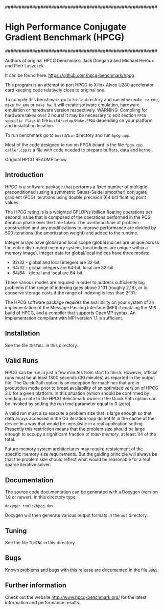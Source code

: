 ########################################################
# High Performance Conjugate Gradient Benchmark (HPCG) #
########################################################

Authors of original HPCG benchmark: Jack Dongarra and Michael Heroux and Piotr Luszczek

It can be found here: https://github.com/hpcg-benchmark/hpcg

This program is an attempt to port HPCG to Xilinx Alveo U280 accelerator card keeping code 
relatively close to original one.

To compile this benchmark go to `build` directory and run either `make sw_emu`,
`make hw_emu` or `make hw`. It will create software emulation, hardware emulation or
haredware version respectively. WARNING: Compiling for hardware takes over 2 hours!
It may be necessary to edit section `FPGA specific flags` in file `build/setup/Make.FPGA`
depending on your platform and installation location.

To run benchmark go to `build/bin` directory and run `hpcg-app`.

Most of the code designed to run on FPGA board is the file `fpga.cpp`.
`caller.cpp` is a file with code needed to prepare buffers, data and kernel.

Original HPCG README below.

## Introduction ##

HPCG is a software package that performs a fixed number of multigrid preconditioned
(using a symmetric Gauss-Seidel smoother) conjugate gradient (PCG) iterations using double
precision (64 bit) floating point values.

The HPCG rating is is a weighted GFLOP/s (billion floating operations per second) value
that is composed of the operations performed in the PCG iteration phase over
the time taken.  The overhead time of problem construction and any modifications to improve
performance are divided by 500 iterations (the amortization weight) and added to the runtime.

Integer arrays have global and local
scope (global indices are unique across the entire distributed memory system,
local indices are unique within a memory image).  Integer data for global/local
indices have three modes:

* 32/32 - global and local integers are 32-bit
* 64/32 - global integers are 64-bit, local are 32-bit
* 64/64 - global and local are 64-bit.

These various modes are required in order to address sufficiently big problems
if the range of indexing goes above 2^31 (roughly 2.1B), or to conserve storage
costs if the range of indexing is less than 2^31.

The  HPCG  software  package requires the availibility on your system of an
implementation of the  Message Passing Interface (MPI) if enabling the MPI
build of HPCG, and a compiler that supports OpenMP syntax. An implementation
compliant with MPI version 1.1 is sufficient.

## Installation ##

See the file `INSTALL` in this directory.

## Valid Runs ##

HPCG can be run in just a few minutes from start to finish.  However, official
runs must be at least 1800 seconds (30 minutes) as reported in the output file.
The Quick Path option is an exception for machines that are in production mode
prior to broad availability of an optimized version of HPCG 3.0 for a given platform.
In this situation (which should be confirmed by sending a note to the HPCG Benchmark
owners) the Quick Path option can be invoked by setting the run time parameter equal
to 0 (zero).

A valid run must also execute a problem size that is large enough so that data
arrays accessed in the CG iteration loop do not fit in the cache of the device
in a way that would be unrealistic in a real application setting.  Presently this
restriction means that the problem size should be large enough to occupy a
significant fraction of *main memory*, at least 1/4 of the total.

Future memory system architectures may require restatement of the specific memory
size requirements.  But the guiding principle will always be that the problem
size should reflect what would be reasonable for a real sparse iterative solver.

## Documentation ##

The source code documentation can be generated with a Doxygen (version 1.8 or
newer). In this directory type:

    doxygen tools/hpcg.dox

Doxygen will then generate various output formats in the `out` directory.

## Tuning ##

See the file `TUNING` in this directory.

## Bugs ##

Known problems and bugs with this release are documented in the file
`BUGS`.

## Further information ##

Check out  the website  http://www.hpcg-benchmark.org/ for the latest
information and performance results.
